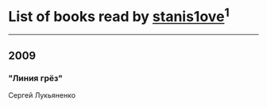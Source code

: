 # List of books read by [stanis1ove](http://vk.com/id59066959)<sup>1</sup>
---

## 2009

### "Линия грёз"
Сергей Лукьяненко



